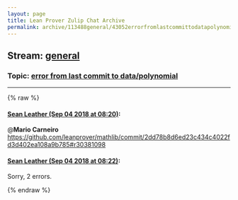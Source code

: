 ```yaml
---
layout: page
title: Lean Prover Zulip Chat Archive 
permalink: archive/113488general/43052errorfromlastcommittodatapolynomial.html
---
```


## Stream: [general](index.html)
### Topic: [error from last commit to data/polynomial](43052errorfromlastcommittodatapolynomial.html)

---


{% raw %}
#### [ Sean Leather (Sep 04 2018 at 08:20)](https://leanprover.zulipchat.com/#narrow/stream/113488-general/topic/error%20from%20last%20commit%20to%20data/polynomial/near/133294024):
@**Mario Carneiro** https://github.com/leanprover/mathlib/commit/2dd78b8d6ed23c434c4022fd3d402ea108a9b785#r30381098

#### [ Sean Leather (Sep 04 2018 at 08:22)](https://leanprover.zulipchat.com/#narrow/stream/113488-general/topic/error%20from%20last%20commit%20to%20data/polynomial/near/133294094):
Sorry, 2 errors.


{% endraw %}
